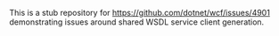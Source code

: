This is a stub repository for https://github.com/dotnet/wcf/issues/4901 demonstrating issues around shared WSDL service client generation.
